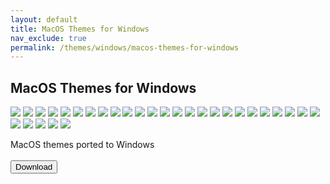 ```yaml
---
layout: default
title: MacOS Themes for Windows
nav_exclude: true
permalink: /themes/windows/macos-themes-for-windows
---
```


<div class="card">
  <div class="container">
    <h2 class="text-delta">MacOS Themes for Windows</h2>
    <div class="gallery"> 
        <img src="../assets/PreviewImages/MacOS-Themes-for-Windows/Sequoia Light.png" class="squared-corners">
        <img src="../assets/PreviewImages/MacOS-Themes-for-Windows/Sequoia Dark.png" class="squared-corners">
        <img src="../assets/PreviewImages/MacOS-Themes-for-Windows/Sonoma Light.png" class="squared-corners">
        <img src="../assets/PreviewImages/MacOS-Themes-for-Windows/Sonoma Dark.png" class="squared-corners">
        <img src="../assets/PreviewImages/MacOS-Themes-for-Windows/Ventura Light.png" class="squared-corners">
        <img src="../assets/PreviewImages/MacOS-Themes-for-Windows/Ventura Dark.png" class="squared-corners">
        <img src="../assets/PreviewImages/MacOS-Themes-for-Windows/BigSur Day.png" class="squared-corners">
        <img src="../assets/PreviewImages/MacOS-Themes-for-Windows/BigSur Night.png" class="squared-corners">
        <img src="../assets/PreviewImages/MacOS-Themes-for-Windows/BigSur Colorful Day.png" class="squared-corners">
        <img src="../assets/PreviewImages/MacOS-Themes-for-Windows/BigSur Colorful Night.png" class="squared-corners">
        <img src="../assets/PreviewImages/MacOS-Themes-for-Windows/Catalina Day.png" class="squared-corners">
        <img src="../assets/PreviewImages/MacOS-Themes-for-Windows/Catalina Night.png" class="squared-corners">
        <img src="../assets/PreviewImages/MacOS-Themes-for-Windows/Mojave Day.png" class="squared-corners">
        <img src="../assets/PreviewImages/MacOS-Themes-for-Windows/Mojave Night.png" class="squared-corners">
        <img src="../assets/PreviewImages/MacOS-Themes-for-Windows/Monterey Light.png" class="squared-corners">
        <img src="../assets/PreviewImages/MacOS-Themes-for-Windows/Monterey Dark.png" class="squared-corners">
        <img src="../assets/PreviewImages/MacOS-Themes-for-Windows/High Sierra.png" class="squared-corners">
        <img src="../assets/PreviewImages/MacOS-Themes-for-Windows/Sierra.png" class="squared-corners">
        <img src="../assets/PreviewImages/MacOS-Themes-for-Windows/El Capitan.png" class="squared-corners">
        <img src="../assets/PreviewImages/MacOS-Themes-for-Windows/Yosemite.png" class="squared-corners">
        <img src="../assets/PreviewImages/MacOS-Themes-for-Windows/Mavericks.png" class="squared-corners">
        <img src="../assets/PreviewImages/MacOS-Themes-for-Windows/Mountain Lion.png" class="squared-corners">
        <img src="../assets/PreviewImages/MacOS-Themes-for-Windows/Lion.png" class="squared-corners">
        <img src="../assets/PreviewImages/MacOS-Themes-for-Windows/Snow Leopard.png" class="squared-corners">
        <img src="../assets/PreviewImages/MacOS-Themes-for-Windows/Snow Leopard Alt.png" class="squared-corners">
        <img src="../assets/PreviewImages/MacOS-Themes-for-Windows/Leopard.png" class="squared-corners">
        <img src="../assets/PreviewImages/MacOS-Themes-for-Windows/Tiger.png" class="squared-corners">
        <img src="../assets/PreviewImages/MacOS-Themes-for-Windows/Panther.png" class="squared-corners">
        <img src="../assets/PreviewImages/MacOS-Themes-for-Windows/Jaguar.png" class="squared-corners">
        <img src="../assets/PreviewImages/MacOS-Themes-for-Windows/Puma.png" class="squared-corners">
    </div>
    <p class="text-delta">MacOS themes ported to Windows
        <br /> <br />
        <a href="https://www.deviantart.com/og-nimbi/art/MacOS-Themes-for-Windows-1129149403">
            <button type="button" name="button" class="btn">Download</button></a></p>
  </div>
</div>